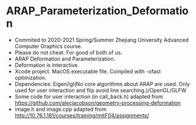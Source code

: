 # ARAP_Parameterization_Deformation
- Commited to 2020-2021 Spring/Summer Zhejiang University Advanced Computer Graphics course.
- Please do not cheat. For good of both of us.
- ARAP Deformation and Parameterization.
- Deformation is interactive.
- Xcode project. MacOS executable file. Compiled with -ofast optimization.
- Dependencies: Eigen/igl(No core algorithms about ARAP are used. Only used for user interaction and flip avoid line searching.)/OpenGL/GLFW
- Some code for user interaction (in call_back.h) adapted from https://github.com/alecjacobson/geometry-processing-deformation
- image.h and image.cpp adapted from http://10.76.1.181/courses/training/mitF04/assignments/
